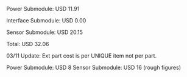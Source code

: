 Power Submodule: USD 11.91

Interface Submodule: USD 0.00

Sensor Submodule: USD 20.15



Total: USD 32.06


03/11 Update:
Ext part cost is per UNIQUE item not per part.

Power Submodule: USD 8
Sensor Submodule: USD 16
(rough figures)
